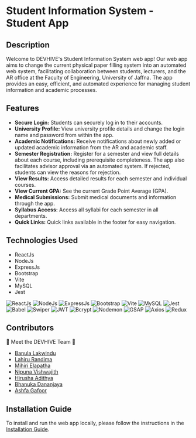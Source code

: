 # Student Information System - Student App

## Description

Welcome to DEVHIVE's Student Information System web app! Our web app aims to change the current physical paper filling system into an automated web system, facilitating collaboration between students, lecturers, and the AR office at the Faculty of Engineering, University of Jaffna. The app provides an easy, efficient, and automated experience for managing student information and academic processes.

## Features

- **Secure Login:** Students can securely log in to their accounts.
- **University Profile:** View university profile details and change the login name and password from within the app.
- **Academic Notifications:** Receive notifications about newly added or updated academic information from the AR and academic staff.
- **Semester Registration:** Register for a semester and view full details about each course, including prerequisite completeness. The app also facilitates advisor approval via an automated system. If rejected, students can view the reasons for rejection.
- **View Results:** Access detailed results for each semester and individual courses.
- **View Current GPA:** See the current Grade Point Average (GPA).
- **Medical Submissions:** Submit medical documents and information through the app.
- **Syllabus Access:** Access all syllabi for each semester in all departments.
- **Quick Links:** Quick links available in the footer for easy navigation.

## Technologies Used

- ReactJs
- NodeJs
- ExpressJs
- Bootstrap
- Vite
- MySQL
- Jest
  
![ReactJs](https://img.shields.io/badge/-ReactJs-61DAFB?style=flat&logo=react&logoColor=white) ![NodeJs](https://img.shields.io/badge/-NodeJs-339933?style=flat&logo=node.js&logoColor=white) ![ExpressJs](https://img.shields.io/badge/-ExpressJs-000000?style=flat&logo=express&logoColor=white) ![Bootstrap](https://img.shields.io/badge/-Bootstrap-7952B3?style=flat&logo=bootstrap&logoColor=white) ![Vite](https://img.shields.io/badge/-Vite-646CFF?style=flat&logo=vite&logoColor=white) ![MySQL](https://img.shields.io/badge/-MySQL-4479A1?style=flat&logo=mysql&logoColor=white) ![Jest](https://img.shields.io/badge/-Jest-C21325?style=flat&logo=jest&logoColor=white) ![Babel](https://img.shields.io/badge/-Babel-F9DC3E?style=flat&logo=babel&logoColor=black) ![Swiper](https://img.shields.io/badge/-Swiper-6332F6?style=flat&logo=swiper&logoColor=white) ![JWT](https://img.shields.io/badge/-JWT-000000?style=flat&logo=json-web-tokens&logoColor=white) ![Bcrypt](https://img.shields.io/badge/-Bcrypt-3384AE?style=flat) ![Nodemon](https://img.shields.io/badge/-Nodemon-76D04B?style=flat&logo=nodemon&logoColor=white) ![GSAP](https://img.shields.io/badge/-GSAP-33A3F0?style=flat&logo=greensock&logoColor=white) ![Axios](https://img.shields.io/badge/-Axios-5A3F97?style=flat&logo=axios&logoColor=white) ![Redux](https://img.shields.io/badge/-Redux-764ABC?style=flat&logo=redux&logoColor=white)

## Contributors

👥 Meet the DEVHIVE Team 👥

- [Banula Lakwindu](https://github.com/banulakw)
- [Lahiru Randima](https://github.com/lahirurandima)
- [Mihiri Elapatha](https://github.com/mihirielapatha)
- [Nipuna Vishwajith](https://github.com/nipunavishwajith)
- [Hirusha Adithya](https://github.com/hirushaadithya)
- [Bhanuka Dananjaya](https://github.com/bhanukadananjaya)
- [Ashfa Gafoor](https://github.com/ashfagafoor)

## Installation Guide

To install and run the web app locally, please follow the instructions in the [Installation Guide](./installation-guide.md).
